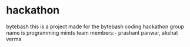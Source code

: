 # hackathon
bytebash
this is a project made for the bytebash coding hackathon 
group name is programming minds 
team members:- prashant panwar, akshat verma
